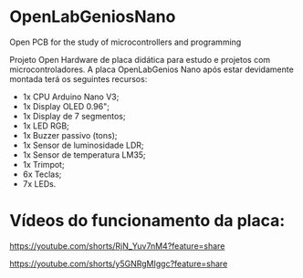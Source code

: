 # OpenLabGeniosNano
Open PCB for the study of microcontrollers and programming

Projeto Open Hardware de placa didática para estudo e projetos com microcontroladores.
A placa OpenLabGenios Nano após estar devidamente montada terá os seguintes recursos:
- 1x CPU Arduino Nano V3;
- 1x Display OLED 0.96";
- 1x Display de 7 segmentos;
- 1x LED RGB;
- 1x Buzzer passivo (tons);
- 1x Sensor de luminosidade LDR;
- 1x Sensor de temperatura LM35;
- 1x Trimpot;
- 6x Teclas;
- 7x LEDs.

# Vídeos do funcionamento da placa:

https://youtube.com/shorts/RjN_Yuv7nM4?feature=share

https://youtube.com/shorts/y5GNRgMIggc?feature=share
